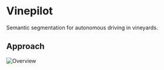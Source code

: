 # Vinepilot
Semantic segmentation for autonomous driving in vineyards.

## Approach
![Overview]("overview.png")

